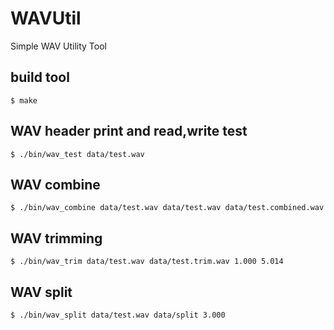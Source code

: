 WAVUtil
=======

Simple WAV Utility Tool

## build tool
```
$ make
```

## WAV header print and read,write test
```
$ ./bin/wav_test data/test.wav
```

## WAV combine
```
$ ./bin/wav_combine data/test.wav data/test.wav data/test.combined.wav
```

## WAV trimming
```
$ ./bin/wav_trim data/test.wav data/test.trim.wav 1.000 5.014
```

## WAV split
```
$ ./bin/wav_split data/test.wav data/split 3.000
```
